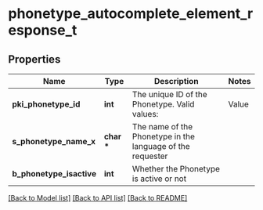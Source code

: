 # phonetype_autocomplete_element_response_t

## Properties
Name | Type | Description | Notes
------------ | ------------- | ------------- | -------------
**pki_phonetype_id** | **int** | The unique ID of the Phonetype.  Valid values:  |Value|Description| |-|-| |1|Office| |2|Home| |3|Mobile| |4|Fax| |5|Pager| |6|Toll Free| | 
**s_phonetype_name_x** | **char \*** | The name of the Phonetype in the language of the requester | 
**b_phonetype_isactive** | **int** | Whether the Phonetype is active or not | 

[[Back to Model list]](../README.md#documentation-for-models) [[Back to API list]](../README.md#documentation-for-api-endpoints) [[Back to README]](../README.md)


